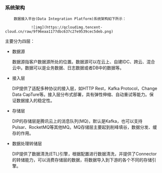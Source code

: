 ### 系统架构                

        数据接入平台(Data Integration Platform)系统架构如下所示：

                ![img](https://qcloudimg.tencent-cloud.cn/raw/9f96eaa1177dbc637c27e9539cec5deb.png)

主要分为四层：

- 数据源

  数据源指客户数据源所处的位置。数据源可以在云上、自建IDC、跨云、混合云中。数据可以是业务数据、日志数据或者DB中的数据等。

- 接入层

  DIP提供了适配多种协议的接入层，如HTTP Rest，Kafka Protocol，Change Data CapTure等。接入层分布式部署，具有弹性伸缩、自动重试等能力。保证数据接入的稳定性。

- 存储层

  DIP的存储层是腾讯云上的消息队列(MQ)，默认是Kafka，也可以支持Pulsar、RocketMQ等其他MQ。MQ存储层主要起到削峰填谷，数据分发、缓存的作用。

- 数据处理转储层

  DIP提供了数据清洗(ETL)引擎，根据配置进行数据清洗，并提供了Connector的转储能力，可以消费存储层的数据，将数据导入到下游的各个不同的存储引擎。
